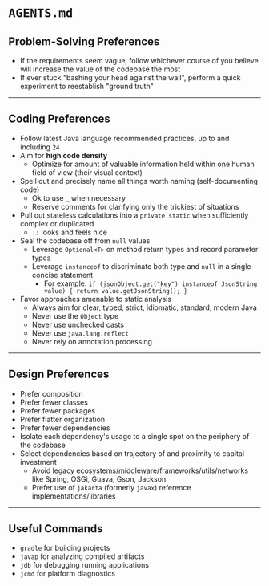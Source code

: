 # `AGENTS.md`

## Problem-Solving Preferences

* If the requirements seem vague, follow whichever course of you believe will increase the value of the codebase the most
* If ever stuck "bashing your head against the wall", perform a quick experiment to reestablish "ground truth"

---

## Coding Preferences

* Follow latest Java language recommended practices, up to and including `24`
* Aim for **high code density**
  * Optimize for amount of valuable information held within one human field of view (their visual context)
* Spell out and precisely name all things worth naming (self-documenting code)
  * Ok to use `_` when necessary
  * Reserve comments for clarifying only the trickiest of situations
* Pull out stateless calculations into a `private static` when sufficiently complex or duplicated
  * `::` looks and feels nice
* Seal the codebase off from `null` values
  * Leverage `Optional<T>` on method return types and record parameter types
  * Leverage `instanceof` to discriminate both type and `null` in a single concise statement
    * For example: `if (jsonObject.get("key") instanceof JsonString value) { return value.getJsonString(); }`
* Favor approaches amenable to static analysis
  * Always aim for clear, typed, strict, idiomatic, standard, modern Java
  * Never use the `Object` type
  * Never use unchecked casts
  * Never use `java.lang.reflect`
  * Never rely on annotation processing

---

## Design Preferences
* Prefer composition
* Prefer fewer classes
* Prefer fewer packages
* Prefer flatter organization
* Prefer fewer dependencies
* Isolate each dependency's usage to a single spot on the periphery of the codebase
* Select dependencies based on trajectory of and proximity to capital investment
  * Avoid legacy ecosystems/middleware/frameworks/utils/networks like Spring, OSGi, Guava, Gson, Jackson
  * Prefer use of `jakarta` (formerly `javax`) reference implementations/libraries

---

## Useful Commands

* `gradle` for building projects
* `javap` for analyzing compiled artifacts
* `jdb` for debugging running applications
* `jcmd` for platform diagnostics
